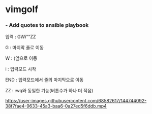 # vimgolf

### - Add quotes to ansible playbook
입력 : GWi"<End>"<Esc>ZZ

  G : 마지막 줄로 이동
  
  W : {앞으로 이동
  
  i : 입력모드 시작 
  
  END : 입력모드에서 줄의 마지막으로 이동
    
  ZZ : :wq와 동일한 기능(버튼수가 하나 더 적음)
  
  https://user-images.githubusercontent.com/68582617/144744092-38f7fae4-9633-45a3-baa6-0a27ed5f6ddb.mp4

  
